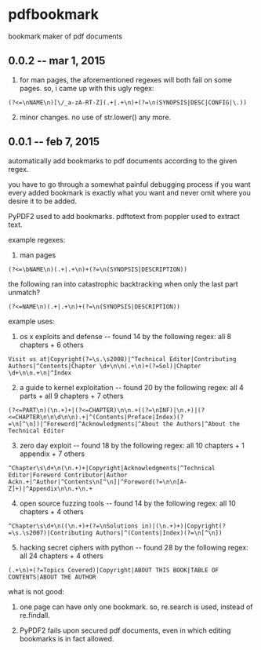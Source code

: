 # pdfbookmark

bookmark maker of pdf documents

## 0.0.2 -- mar 1, 2015

1. for man pages, the aforementioned regexes will both fail on some pages. 
   so, i came up with this ugly regex:
```
(?<=\nNAME\n)[\/_a-zA-RT-Z](.+|.+\n)+(?=\n(SYNOPSIS|DESC|CONFIG|\.))
```

2. minor changes. no use of str.lower() any more.

## 0.0.1 -- feb 7, 2015

automatically add bookmarks to pdf documents according to the given regex.

you have to go through a somewhat painful debugging process if you want every added bookmark is exactly what you want and never omit where you desire it to be added.

PyPDF2 used to add bookmarks.
pdftotext from poppler used to extract text.

example regexes:

1. man pages
```
(?<=\bNAME\n)(.+|.+\n)+(?=\n(SYNOPSIS|DESCRIPTION))
```
the following ran into catastrophic backtracking when only the last part unmatch?
```
(?<=NAME\n)(.+|.+\n)+(?=\n(SYNOPSIS|DESCRIPTION))
```

example uses:

1. os x exploits and defense -- found 14 by the following regex: all 8 chapters + 6 others
```
Visit us at|Copyright(?=\s.\s2008)|^Technical Editor|Contributing Authors|^Contents|Chapter \d+\n\n(.+\n)+(?=Sol)|Chapter \d+\n\n.+\n|^Index
```
2. a guide to kernel exploitation -- found 20 by the following regex: all 4 parts + all 9 chapters + 7 others
```
(?<=PART\n)(\n.+)+|(?<=CHAPTER)\n\n.+((?=\nINF)|\n.+)|(?<=CHAPTER\n\n\d\n\n).+|^(Contents|Preface|Index)(?=\n[^\n])|^Foreword|^Acknowledgments|^About the Authors|^About the Technical Editor
```
3. zero day exploit -- found 18 by the following regex: all 10 chapters + 1 appendix + 7 others
```
^Chapter\s\d+\n(\n.+)+|Copyright|Acknowledgments|^Technical Editor|Foreword Contributor|Author Ackn.+|^Author|^Contents\n[^\n]|^Foreword(?=\n\n[A-Z]+)|^Appendix\n\n.+\n.+
```
4. open source fuzzing tools -- found 14 by the following regex: all 10 chapters + 4 others
```
^Chapter\s\d+\n((\n.+)+(?=\nSolutions in)|(\n.+)+)|Copyright(?=\s.\s2007)|Contributing Authors|^(Contents|Index)(?=\n[^\n])
```
5. hacking secret ciphers with python -- found 28 by the following regex: all 24 chapters + 4 others
```
(.+\n)+(?=Topics Covered)|Copyright|ABOUT THIS BOOK|TABLE OF CONTENTS|ABOUT THE AUTHOR
```

what is not good:

1. one page can have only one bookmark. so, re.search is used, instead of re.findall.

2. PyPDF2 fails upon secured pdf documents, even in which editing bookmarks is in fact allowed.
